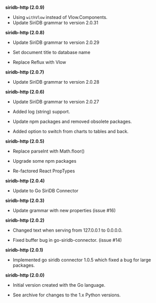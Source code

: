 **siridb-http (2.0.9)**

  * Using `withVlow` instead of Vlow.Components.
  * Update SiriDB grammar to version 2.0.31

**siridb-http (2.0.8)**

  * Update SiriDB grammar to version 2.0.29

  * Set document title to database name

  * Replace Reflux with Vlow

**siridb-http (2.0.7)**

  * Update SiriDB grammar to version 2.0.28

**siridb-http (2.0.6)**

  * Update SiriDB grammar to version 2.0.27

  * Added log (string) support.

  * Update npm packages and removed obsolete packages.

  * Added option to switch from charts to tables and back.

**siridb-http (2.0.5)**

  * Replace parseInt with Math.floor()

  * Upgrade some npm packages

  * Re-factored React PropTypes

**siridb-http (2.0.4)**

  * Update to Go SiriDB Connector

**siridb-http (2.0.3)**

  * Update grammar with new properties (issue #16)

**siridb-http (2.0.2)**

  * Changed text when serving from 127.0.0.1 to 0.0.0.0.

  * Fixed buffer bug in go-siridb-connector. (issue #14)

**siridb-http (2.0.1)**

  * Implemented go siridb connector 1.0.5 which fixed a bug for large packages.

**siridb-http (2.0.0)**

  * Initial version created with the Go language.

  * See archive for changes to the 1.x Python versions.

